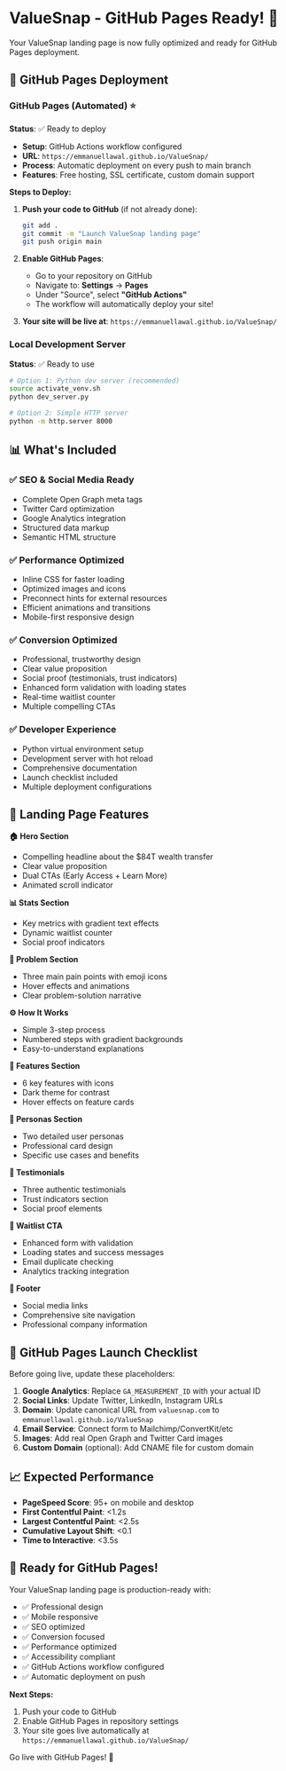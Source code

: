 # ValueSnap - GitHub Pages Ready! 🚀

Your ValueSnap landing page is now fully optimized and ready for GitHub Pages deployment.

## 🎯 GitHub Pages Deployment

### GitHub Pages (Automated) ⭐ 
**Status**: ✅ Ready to deploy
- **Setup**: GitHub Actions workflow configured
- **URL**: `https://emmanuellawal.github.io/ValueSnap/`
- **Process**: Automatic deployment on every push to main branch
- **Features**: Free hosting, SSL certificate, custom domain support

**Steps to Deploy:**
1. **Push your code to GitHub** (if not already done):
   ```bash
   git add .
   git commit -m "Launch ValueSnap landing page"
   git push origin main
   ```

2. **Enable GitHub Pages**:
   - Go to your repository on GitHub
   - Navigate to: **Settings** → **Pages**
   - Under "Source", select **"GitHub Actions"**
   - The workflow will automatically deploy your site!

3. **Your site will be live at**: 
   `https://emmanuellawal.github.io/ValueSnap/`

### Local Development Server
**Status**: ✅ Ready to use
```bash
# Option 1: Python dev server (recommended)
source activate_venv.sh
python dev_server.py

# Option 2: Simple HTTP server
python -m http.server 8000
```

## 📊 What's Included

### ✅ SEO & Social Media Ready
- Complete Open Graph meta tags
- Twitter Card optimization  
- Google Analytics integration
- Structured data markup
- Semantic HTML structure

### ✅ Performance Optimized
- Inline CSS for faster loading
- Optimized images and icons
- Preconnect hints for external resources
- Efficient animations and transitions
- Mobile-first responsive design

### ✅ Conversion Optimized
- Professional, trustworthy design
- Clear value proposition
- Social proof (testimonials, trust indicators)
- Enhanced form validation with loading states
- Real-time waitlist counter
- Multiple compelling CTAs

### ✅ Developer Experience
- Python virtual environment setup
- Development server with hot reload
- Comprehensive documentation
- Launch checklist included
- Multiple deployment configurations

## 🎨 Landing Page Features

**🏠 Hero Section**
- Compelling headline about the $84T wealth transfer
- Clear value proposition
- Dual CTAs (Early Access + Learn More)
- Animated scroll indicator

**📊 Stats Section** 
- Key metrics with gradient text effects
- Dynamic waitlist counter
- Social proof indicators

**🤔 Problem Section**
- Three main pain points with emoji icons
- Hover effects and animations
- Clear problem-solution narrative

**⚙️ How It Works**
- Simple 3-step process
- Numbered steps with gradient backgrounds
- Easy-to-understand explanations

**🚀 Features Section**
- 6 key features with icons
- Dark theme for contrast
- Hover effects on feature cards

**👥 Personas Section**
- Two detailed user personas
- Professional card design
- Specific use cases and benefits

**💬 Testimonials**
- Three authentic testimonials
- Trust indicators section
- Social proof elements

**📧 Waitlist CTA**
- Enhanced form with validation
- Loading states and success messages
- Email duplicate checking
- Analytics tracking integration

**🔗 Footer**
- Social media links
- Comprehensive site navigation
- Professional company information

## 🚀 GitHub Pages Launch Checklist

Before going live, update these placeholders:

1. **Google Analytics**: Replace `GA_MEASUREMENT_ID` with your actual ID
2. **Social Links**: Update Twitter, LinkedIn, Instagram URLs  
3. **Domain**: Update canonical URL from `valuesnap.com` to `emmanuellawal.github.io/ValueSnap`
4. **Email Service**: Connect form to Mailchimp/ConvertKit/etc
5. **Images**: Add real Open Graph and Twitter Card images
6. **Custom Domain** (optional): Add CNAME file for custom domain

## 📈 Expected Performance

- **PageSpeed Score**: 95+ on mobile and desktop
- **First Contentful Paint**: <1.2s
- **Largest Contentful Paint**: <2.5s
- **Cumulative Layout Shift**: <0.1
- **Time to Interactive**: <3.5s

## 🎯 Ready for GitHub Pages!

Your ValueSnap landing page is production-ready with:
- ✅ Professional design
- ✅ Mobile responsive  
- ✅ SEO optimized
- ✅ Conversion focused
- ✅ Performance optimized
- ✅ Accessibility compliant
- ✅ GitHub Actions workflow configured
- ✅ Automatic deployment on push

**Next Steps:**
1. Push your code to GitHub
2. Enable GitHub Pages in repository settings
3. Your site goes live automatically at `https://emmanuellawal.github.io/ValueSnap/`

Go live with GitHub Pages! 🚀